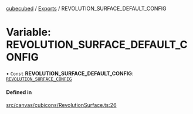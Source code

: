 [cubecubed](/reference/README.md) / [Exports](/reference/modules.md) / REVOLUTION\_SURFACE\_DEFAULT\_CONFIG

# Variable: REVOLUTION\_SURFACE\_DEFAULT\_CONFIG

• `Const` **REVOLUTION\_SURFACE\_DEFAULT\_CONFIG**: [`REVOLUTION_SURFACE_CONFIG`](/reference/interfaces/REVOLUTION_SURFACE_CONFIG.md)

#### Defined in

[src/canvas/cubicons/RevolutionSurface.ts:26](https://github.com/imaphatduc/cubecubed/blob/0dc8d92/src/canvas/cubicons/RevolutionSurface.ts#L26)
